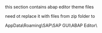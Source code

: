 this section contains abap editor theme files 

need ot replace it with files from zip folder to 

AppData\Roaming\SAP\SAP GUI\ABAP Editor\
